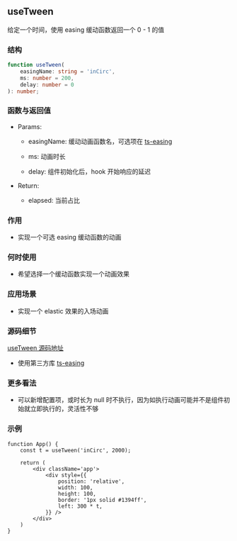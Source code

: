## useTween

给定一个时间，使用 easing 缓动函数返回一个 0 - 1 的值

### 结构

```ts
function useTween(
    easingName: string = 'inCirc',
    ms: number = 200,
    delay: number = 0
): number;
```

### 函数与返回值

- Params:

    - easingName: 缓动动画函数名，可选项在 [ts-easing](https://github.com/streamich/ts-easing/blob/master/src/index.ts)

    - ms: 动画时长

    - delay: 组件初始化后，hook 开始响应的延迟

- Return:

    - elapsed: 当前占比

### 作用

- 实现一个可选 easing 缓动函数的动画

### 何时使用

- 希望选择一个缓动函数实现一个动画效果

### 应用场景

- 实现一个 elastic 效果的入场动画

### 源码细节

[useTween 源码地址](https://github.com/streamich/react-use/blob/master/src/useTween.ts)

- 使用第三方库 [ts-easing](https://www.npmjs.com/package/ts-easing)

### 更多看法

- 可以新增配置项，或时长为 null 时不执行，因为如执行动画可能并不是组件初始就立即执行的，灵活性不够

### 示例

```tsx
function App() {
    const t = useTween('inCirc', 2000);

    return (
        <div className='app'>
            <div style={{
                position: 'relative',
                width: 100,
                height: 100,
                border: '1px solid #1394ff',
                left: 300 * t,
            }} />
        </div>
    )
}
```

